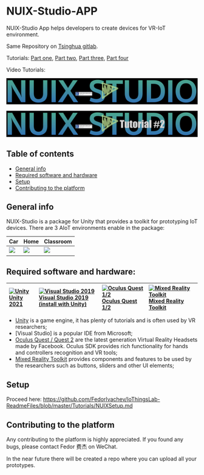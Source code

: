 # NUIX-Studio-APP
NUIX-Studio App helps developers to create devices for VR-IoT environment.

Same Repository on [Tsinghua gitlab](https://git.tsinghua.edu.cn/feij21/NUIX-Studio-APP).

Tutorials: [Part one](https://github.com/FedorIvachev/IoThingsLab-ReadmeFiles/blob/master/Tutorials/NUIXSetup.md), [Part two](https://github.com/FedorIvachev/IoThingsLab-ReadmeFiles/blob/master/Tutorials/NUIXTutorial.md), [Part three](https://github.com/FedorIvachev/IoThingsLab-ReadmeFiles/blob/master/Tutorials/NUIXTutorial-DeviceCreation.md), [Part four](https://github.com/FedorIvachev/IoThingsLab-ReadmeFiles/blob/master/Tutorials/NUIXDevices.md)

Video Tutorials:

[![Video demo](https://github.com/FedorIvachev/IoThingsLab-ReadmeFiles/blob/master/Readme/Files/NUIX-LOGO.png)](https://cloud.tsinghua.edu.cn/f/537b9df8473b415d9cc4/)

[![Tutorial-2](https://github.com/FedorIvachev/IoThingsLab-ReadmeFiles/blob/master/Readme/Files/NUIX-LOGO-Tutorial-2.jpg)](https://cloud.tsinghua.edu.cn/f/f96ce760d8db46fda4f2/)


## Table of contents
* [General info](#general-info)
* [Required software and hardware](#required-software-and-hardware)
* [Setup](#setup)
* [Contributing to the platform](#contributing-to-the-platform)


## General info

NUIX-Studio is a package for Unity that provides a toolkit for prototyping IoT devices. There are 3 AIoT environments enable in the package:

|Car|Home|Classroom| 
| --- | --- | --- |
| ![](https://github.com/FedorIvachev/IoThingsLab-ReadmeFiles/blob/master/Readme/Files/v0.7/Car.gif)| ![](https://github.com/FedorIvachev/IoThingsLab-ReadmeFiles/blob/master/Readme/Files/v0.7/Home.gif) | ![](https://github.com/FedorIvachev/IoThingsLab-ReadmeFiles/blob/master/Readme/Files/v0.7/Class.gif) |


## Required software and hardware:
| [![Unity](https://docs.microsoft.com/windows/mixed-reality/mrtk-unity/features/images/MRTK170802_Short_18.png)](https://unity3d.com/get-unity/download/archive) [Unity 2021](https://unity3d.com/get-unity/download/archive)| [![Visual Studio 2019](https://camo.githubusercontent.com/e5e43f29fcf61f4180ee4b52b1451bf35c0765e135b5bef1578c4abe320e62d3/68747470733a2f2f646f63732e6d6963726f736f66742e636f6d2f77696e646f77732f6d697865642d7265616c6974792f6d72746b2d756e6974792f66656174757265732f696d616765732f4d52544b3137303830325f53686f72745f31392e706e67)](http://dev.windows.com/downloads) [Visual Studio 2019 (install with Unity)](http://dev.windows.com/downloads)| [![Oculus Quest 1/2](https://docs.microsoft.com/windows/mixed-reality/mrtk-unity/features/images/MRTK170802_Short_20.png)](https://www.oculus.com/quest-2/) [Oculus Quest 1/2](https://www.oculus.com/quest-2/)| [![Mixed Reality Toolkit](https://camo.githubusercontent.com/f0ddabd626caa6ddf3cd178dcb6eccd0fd9ab733258698c7cbb3ab44ad73de34/68747470733a2f2f6d6963726f736f66742e6769746875622e696f2f4d697865645265616c697479546f6f6c6b69742d556e6974792f446f63756d656e746174696f6e2f496d616765732f4d52544b5f4c6f676f5f5265762e706e67)](https://github.com/microsoft/MixedRealityToolkit-Unity) [Mixed Reality Toolkit](https://github.com/microsoft/MixedRealityToolkit-Unity)|
| :--- | :--- | :--- | :--- |

* [Unity](https://unity.com) is a game engine, it has plenty of tutorials and is often used by VR researchers;
* [Visual Studio] is a popular IDE from Microsoft;
* [Oculus Quest / Quest 2](https://www.oculus.com) are the latest generation Virtual Reality Headsets made by Facebook. Oculus SDK provides rich functionality for hands and controllers recognition and VR tools;
* [Mixed Reality Toolkit](https://github.com/microsoft/MixedRealityToolkit-Unity) provides components and features to be used by the researchers such as buttons, sliders and other UI elements;

## Setup
Proceed here: https://github.com/FedorIvachev/IoThingsLab-ReadmeFiles/blob/master/Tutorials/NUIXSetup.md

## Contributing to the platform
Any contributing to the platform is highly appreciated. If you found any bugs, please contact Fedor 费杰 on WeChat.

In the near future there will be created a repo where you can upload all your prototypes.
